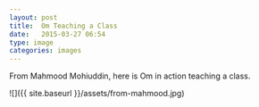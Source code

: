 ```yaml
---
layout: post
title:  Om Teaching a Class
date:   2015-03-27 06:54
type: image
categories: images
---
```


From Mahmood Mohiuddin, here is Om in action teaching a class.

![]({{ site.baseurl }}/assets/from-mahmood.jpg)


